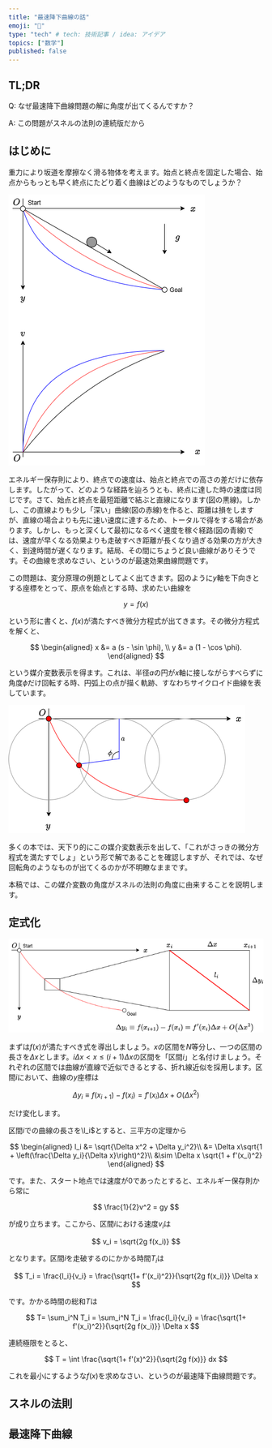 ```yaml
---
title: "最速降下曲線の話"
emoji: "🤖"
type: "tech" # tech: 技術記事 / idea: アイデア
topics: ["数学"]
published: false
---
```


## TL;DR

Q: なぜ最速降下曲線問題の解に角度が出てくるんですか？

A: この問題がスネルの法則の連続版だから

## はじめに

重力により坂道を摩擦なく滑る物体を考えます。始点と終点を固定した場合、始点からもっとも早く終点にたどり着く曲線はどのようなものでしょうか？

![セットアップ](/images/brachistochrone_curve/setup.png)

エネルギー保存則により、終点での速度は、始点と終点での高さの差だけに依存します。したがって、どのような経路を辿ろうとも、終点に達した時の速度は同じです。さて、始点と終点を最短距離で結ぶと直線になります(図の黒線)。しかし、この直線よりも少し「深い」曲線(図の赤線)を作ると、距離は損をしますが、直線の場合よりも先に速い速度に達するため、トータルで得をする場合があります。しかし、もっと深くして最初になるべく速度を稼ぐ経路(図の青線)では、速度が早くなる効果よりも走破すべき距離が長くなり過ぎる効果の方が大きく、到達時間が遅くなります。結局、その間にちょうど良い曲線がありそうです。その曲線を求めなさい、というのが最速効果曲線問題です。

この問題は、変分原理の例題としてよく出てきます。図のように$y$軸を下向きとする座標をとって、原点を始点とする時、求めたい曲線を

$$
y=f(x)
$$

という形に書くと、$f(x)$が満たすべき微分方程式が出てきます。その微分方程式を解くと、

$$
\begin{aligned}
x &= a (s - \sin \phi), \\
y &= a (1 - \cos \phi).
\end{aligned}
$$

という媒介変数表示を得ます。これは、半径$a$の円が$x$軸に接しながらすべらずに角度$\phi$だけ回転する時、円弧上の点が描く軌跡、すなわちサイクロイド曲線を表しています。

![サイクロイド](/images/brachistochrone_curve/cycloid.png)

多くの本では、天下り的にこの媒介変数表示を出して、「これがさっきの微分方程式を満たすでしょ」という形で解であることを確認しますが、それでは、なぜ回転角のようなものが出てくるのかが不明瞭なままです。

本稿では、この媒介変数の角度がスネルの法則の角度に由来することを説明します。

## 定式化

![折れ線近似](/images/brachistochrone_curve/linear.png)

まずは$f(x)$が満たすべき式を導出しましょう。$x$の区間を$N$等分し、一つの区間の長さを$\Delta x$とします。$i\Delta x < x \le (i+1)\Delta x$の区間を「区間$i$」と名付けましょう。それぞれの区間では曲線が直線で近似できるとする、折れ線近似を採用します。区間$i$において、曲線の$y$座標は

$$
\Delta y_i \equiv f(x_{i+1}) - f(x_i) = f'(x_i)\Delta x + O(\Delta x^2) 
$$

だけ変化します。

区間$i$での曲線の長さを\l_i$とすると、三平方の定理から

$$
\begin{aligned}
l_i &= \sqrt{\Delta x^2 + \Delta y_i^2}\\
&= \Delta x\sqrt{1 + \left(\frac{\Delta y_i}{\Delta x}\right)^2}\\
&\sim \Delta x \sqrt{1 + f'(x_i)^2}
\end{aligned}
$$

です。また、スタート地点では速度が$0$であったとすると、エネルギー保存則から常に

$$
\frac{1}{2}v^2 = gy
$$

が成り立ちます。ここから、区間$i$における速度$v_i$は

$$
v_i = \sqrt{2g f(x_i)}
$$

となります。区間$i$を走破するのにかかる時間$T_i$は

$$
T_i = \frac{l_i}{v_i} = \frac{\sqrt{1+ f'(x_i)^2}}{\sqrt{2g f(x_i)}} \Delta x
$$

です。かかる時間の総和$T$は

$$
T= \sum_i^N T_i = \sum_i^N T_i = \frac{l_i}{v_i} = \frac{\sqrt{1+ f'(x_i)^2}}{\sqrt{2g f(x_i)}} \Delta x
$$

連続極限をとると、

$$
T = \int \frac{\sqrt{1+ f'(x)^2}}{\sqrt{2g f(x)}} dx
$$

これを最小にするような$f(x)$を求めなさい、というのが最速降下曲線問題です。


## スネルの法則



## 最速降下曲線

